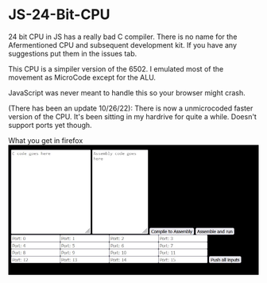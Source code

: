 # JS-24-Bit-CPU
24 bit CPU in JS has a really bad C compiler.
There is no name for the Afermentioned CPU and subsequent development kit. 
If you have any suggestions put them in the issues tab.

This CPU is a simpiler version of the 6502. I emulated most of the movement as MicroCode except for the ALU.

JavaScript was never meant to handle this so your browser might crash.

(There has been an update 10/26/22): There is now a unmicrocoded faster version of the CPU. It's been sitting in my hardrive for quite a while. Doesn't support ports yet though. 


What you get in firefox
![image](https://raw.githubusercontent.com/Richard5656/JS-24-Bit-CPU/main/Enviroment.JPG)

